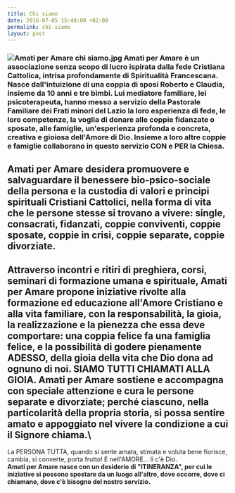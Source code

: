 ```yaml
---
title: Chi siamo
date: 2016-07-05 15:40:00 +02:00
permalink: chi-siamo
layout: post
---
```


### ![Amati per Amare chi siamo.jpg](/uploads/Amati%20per%20Amare%20chi%20siamo.jpg)   Amati per Amare è un associazione senza scopo di lucro ispirata dalla fede Cristiana Cattolica, intrisa profondamente di Spiritualità Francescana. Nasce dall'intuizione di una coppia di sposi Roberto e Claudia, insieme da 10 anni e tre bimbi. Lui mediatore familiare, lei psicoterapeuta, hanno messo a servizio della Pastorale Familiare dei Frati minori del Lazio la loro esperienza di fede, le loro competenze, la voglia di donare alle coppie fidanzate o sposate, alle famiglie, un'esperienza profonda e concreta, creativa e gioiosa dell'Amore di Dio. Insieme a loro altre coppie e famiglie collaborano in questo servizio CON e PER la Chiesa.

## **Amati per Amare desidera promuovere e salvaguardare il benessere bio-psico-sociale della persona e la custodia di valori e principi spirituali Cristiani Cattolici**, nella forma di vita che le persone stesse si trovano a vivere: single, consacrati, fidanzati, coppie conviventi, coppie sposate, coppie in crisi, coppie separate, coppie divorziate. 

## Attraverso incontri e ritiri di preghiera, corsi, seminari di formazione umana e spirituale, Amati per Amare propone iniziative rivolte alla formazione ed educazione all'Amore Cristiano e alla vita familiare, con la responsabilità, la gioia, la realizzazione e la pienezza che essa deve comportare: una coppia felice fa una famiglia felice, e la possibilità di godere pienamente ADESSO, della gioia della vita che Dio dona ad ognuno di noi. SIAMO TUTTI CHIAMATI ALLA GIOIA. Amati per Amare sostiene e accompagna con speciale attenzione e cura le persone separate e divorziate; perché ciascuno, nella particolarità della propria storia, si possa sentire amato e appoggiato nel vivere la condizione a cui il Signore chiama.\
La PERSONA TUTTA, quando si sente amata, stimata e voluta bene fiorisce, cambia, si converte, porta frutto! E nell'AMORE... lì c'è Dio. \
**Amati per Amare nasce con un desiderio di "ITINERANZA", per cui le iniziative si possono spostare da un luogo all'altro, dove occorre, dove ci chiamano, dove c'è bisogno del nostro servizio.**